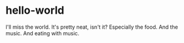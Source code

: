 # hello-world
I'll miss the world. It's pretty neat, isn't it? Especially the food. And the music. And eating with music.
